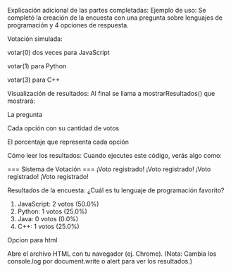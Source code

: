 Explicación adicional de las partes completadas:
Ejemplo de uso: Se completó la creación de la encuesta con una pregunta sobre lenguajes de programación y 4 opciones de respuesta.

Votación simulada:

votar(0) dos veces para JavaScript

votar(1) para Python

votar(3) para C++

Visualización de resultados: Al final se llama a mostrarResultados() que mostrará:

La pregunta

Cada opción con su cantidad de votos

El porcentaje que representa cada opción

Cómo leer los resultados:
Cuando ejecutes este código, verás algo como:

=== Sistema de Votación ===
¡Voto registrado!
¡Voto registrado!
¡Voto registrado!
¡Voto registrado!

Resultados de la encuesta:
¿Cuál es tu lenguaje de programación favorito?
1. JavaScript: 2 votos (50.0%)
2. Python: 1 votos (25.0%)
3. Java: 0 votos (0.0%)
4. C++: 1 votos (25.0%)

Opcion para html 

Abre el archivo HTML con tu navegador (ej. Chrome).
(Nota: Cambia los console.log por document.write o alert para ver los resultados.)